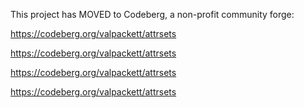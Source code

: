 This project has MOVED to Codeberg, a non-profit community forge:

https://codeberg.org/valpackett/attrsets

https://codeberg.org/valpackett/attrsets

https://codeberg.org/valpackett/attrsets

https://codeberg.org/valpackett/attrsets
